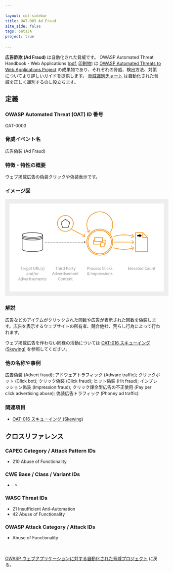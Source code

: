 ```yaml
---

layout: col-sidebar
title: OAT-003 Ad Fraud
site_side: false
tags: oatsJA
project: true

---
```


**広告詐欺 (Ad Fraud)** は自動化された脅威です。 OWASP Automated Threat Handbook - Web Applications ([pdf](https://github.com/OWASP/www-project-automated-threats-to-web-applications/tree/master/assets/files/EN), [印刷物](http://www.lulu.com/shop/owasp-foundation/automated-threat-handbook/paperback/product-23540699.html)) は [OWASP Automated Threats to Web Applications Project](../../../) の成果物であり、それぞれの脅威、検出方法、対策についてより詳しいガイドを提供します。 [脅威識別チャート](https://www.owasp.org/www-project-automated-threats-to-web-applications/assets/files/oat-ontology-decision-chart.pdf) は自動化された脅威を正しく識別するのに役立ちます。

## 定義
### OWASP Automated Threat (OAT) ID 番号
OAT-0003

### 脅威イベント名
広告偽装 (Ad Fraud)

### 特徴・特性の概要
ウェブ掲載広告の偽装クリックや偽装表示です。

### イメージ図
<img alt="Indicative diagram for OAT-003" src="images/500px-OAT-003_Ad_Fraud.png" style="background-color:#eeeeee;padding:1em;">

### 解説
広告などのアイテムがクリックされた回数や広告が表示された回数を偽装します。広告を表示するウェブサイトの所有者、競合他社、荒らし行為によって行われます。

ウェブ掲載広告を伴わない同様の活動については [OAT-016 スキューイング (Skewing)](OAT-016_Skewing.md) を参照してください。


### 他の名称や事例
広告偽装 (Advert fraud); アドウェアトラフィック (Adware traffic); クリックボット (Click bot); クリック偽装 (Click fraud); ヒット偽装 (Hit fraud); インプレッション偽装 (Impression fraud); クリック課金型広告の不正使用 (Pay per click advertising abuse); 偽装広告トラフィック (Phoney ad traffic)

### 関連項目
* [OAT-016 スキューイング (Skewing)](OAT-016_Skewing.md)

## クロスリファレンス
### CAPEC Category / Attack Pattern IDs
* 210 Abuse of Functionality

### CWE Base / Class / Variant IDs
* -

### WASC Threat IDs
* 21 Insufficient Anti-Automation
* 42 Abuse of Functionality

### OWASP Attack Category / Attack IDs
* Abuse of Functionality

<br/><br/>[OWASP ウェブアプリケーションに対する自動化された脅威プロジェクト](../../../) に戻る。<br/><br/>
